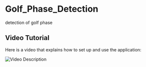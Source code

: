 # Golf_Phase_Detection
detection of golf  phase
## Video Tutorial

Here is a video that explains how to set up and use the application:

![Video Description](https://github.com/gir-ish/Golf_Phase_Detection/blob/main/APP.gif)

